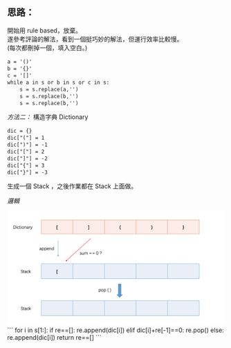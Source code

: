 思路：
--
開始用 rule based，放棄。    
遂參考評論的解法，看到一個挺巧妙的解法，但運行效率比較慢。   
(每次都刪掉一個，填入空白。)
```
a = '()'
b = '{}'
c = '[]'
while a in s or b in s or c in s:
    s = s.replace(a,'')
    s = s.replace(b,'')
    s = s.replace(b,'')
```
*方法二：*
構造字典 Dictionary
```
dic = {}
dic["("] = 1
dic[")"] = -1
dic["["] = 2
dic["]"] = -2
dic["{"] = 3
dic["}"] = -3
```
生成一個 Stack ，之後作業都在 Stack 上面做。   

*邏輯*
<div align=center> <img src="https://github.com/AvisChiu/Leetcode_Practice/blob/master/020.有效的括號(*)/figure1.png" width="800",height="800"/></div>  
```
for i in s[1:]:
    if re==[]:
        re.append(dic[i])
    elif dic[i]+re[-1]==0:
        re.pop()
    else:
        re.append(dic[i])
return re==[]
```




